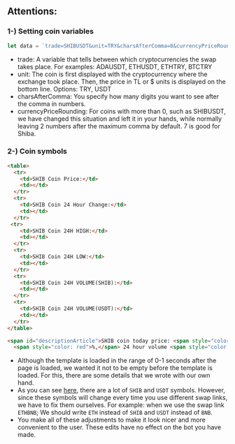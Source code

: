 ## Attentions:

### 1-) Setting coin variables

```jsx
let data = `trade=SHIBUSDT&unit=TRY&charsAfterComma=8&currencyPriceRounding=7`;
```

- trade: A variable that tells between which cryptocurrencies the swap takes place. For examples: ADAUSDT, ETHUSDT, ETHTRY, BTCTRY
- unit: The coin is first displayed with the cryptocurrency where the exchange took place. Then, the price in TL or $ units is displayed on the bottom line. Options: TRY, USDT
- charsAfterComma: You specify how many digits you want to see after the comma in numbers.
- currencyPriceRounding: For coins with more than 0, such as SHIBUSDT, we have changed this situation and left it in your hands, while normally leaving 2 numbers after the maximum comma by default. 7 is good for Shiba.

### 2-) Coin symbols

```html
<table>
  <tr>
    <td>SHIB Coin Price:</td>
    <td></td>
  </tr>
  <tr>
    <td>SHIB Coin 24 Hour Change:</td>
    <td></td>
  </tr>
 <tr>
    <td>SHIB Coin 24H HIGH:</td>
    <td></td>
  </tr>
  <tr>
    <td>SHIB Coin 24H LOW:</td>
    <td></td>
  </tr>
  <tr>
    <td>SHIB Coin 24H VOLUME(SHIB):</td>
    <td></td>
  </tr>
  <tr>
    <td>SHIB Coin 24H VOLUME(USDT):</td>
    <td></td>
  </tr>
</table>

<span id="descriptionArticle">SHIB coin today price: <span style="color: red">,</span> 24 hour change
  <span style="color: red">%,</span> 24 hour volume <span style="color: red"></span></span>
```

- Although the template is loaded in the range of 0-1 seconds after the page is loaded, we wanted it not to be empty before the template is loaded. For this, there are some details that we wrote with our own hand.
- As you can see [here](https://github.com/bgebes/binance-live-chart-application-php/blob/gh-pages/index.php), there are a lot of `SHIB` and `USDT` symbols. However, since these symbols will change every time you use different swap links, we have to fix them ourselves. For example: when we use the swap link `ETHBNB`; We should write `ETH` instead of `SHIB` and `USDT` instead of `BNB`.
- You make all of these adjustments to make it look nicer and more convenient to the user. These edits have no effect on the bot you have made.
